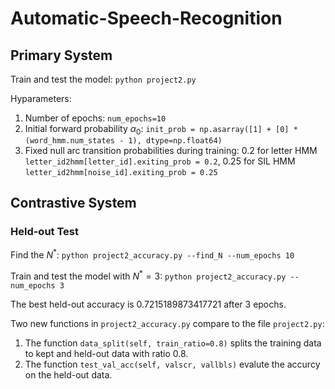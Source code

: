 # Automatic-Speech-Recognition

## Primary System
Train and test the model: ```python project2.py```

Hyparameters:

1. Number of epochs: ```num_epochs=10```
2. Initial forward probability $\alpha_0$: ```init_prob = np.asarray([1] + [0] * (word_hmm.num_states - 1), dtype=np.float64)```
3. Fixed null arc transition probabilities during training: $0.2$ for letter HMM ```letter_id2hmm[letter_id].exiting_prob = 0.2```, $0.25$ for SIL HMM ```letter_id2hmm[noise_id].exiting_prob = 0.25```

## Contrastive System
### Held-out Test
Find the $N^{\ast}$: ```python project2_accuracy.py --find_N --num_epochs 10```

Train and test the model with $N^\ast = 3$: ```python project2_accuracy.py --num_epochs 3```

The best held-out accuracy is $0.7215189873417721$ after 3 epochs.

Two new functions in ```project2_accuracy.py``` compare to the file ```project2.py```:
1. The function ```data_split(self, train_ratio=0.8)``` splits the training data to kept and held-out data with ratio $0.8$.
2. The function ```test_val_acc(self, valscr, vallbls)``` evalute the accurcy on the held-out data. 

